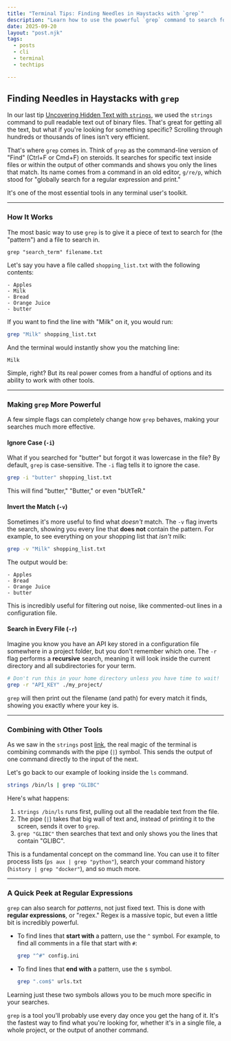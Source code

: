 ```yaml
---
title: "Terminal Tips: Finding Needles in Haystacks with `grep`"
description: "Learn how to use the powerful `grep` command to search for text within files and command outputs, making it easy to find exactly what you need."
date: 2025-09-20
layout: "post.njk"
tags:
  - posts
  - cli
  - terminal
  - techtips

---
```


## Finding Needles in Haystacks with `grep`

In our last tip [Uncovering Hidden Text with `strings`](/posts/Uncovering_Hidden_Text_with_strings/), we used the `strings` command to pull readable text out of binary files. That's great for getting all the text, but what if you're looking for something specific? Scrolling through hundreds or thousands of lines isn't very efficient.

That's where `grep` comes in. Think of `grep` as the command-line version of "Find" (Ctrl+F or Cmd+F) on steroids. It searches for specific text inside files or within the output of other commands and shows you only the lines that match. Its name comes from a command in an old editor, `g/re/p`, which stood for "globally search for a regular expression and print."

It's one of the most essential tools in any terminal user's toolkit.

-----

### How It Works

The most basic way to use `grep` is to give it a piece of text to search for (the "pattern") and a file to search in.

`grep "search_term" filename.txt`

Let's say you have a file called `shopping_list.txt` with the following contents:

```text
- Apples
- Milk
- Bread
- Orange Juice
- butter
```

If you want to find the line with "Milk" on it, you would run:

```bash
grep "Milk" shopping_list.txt
```

And the terminal would instantly show you the matching line:

```
Milk
```

Simple, right? But its real power comes from a handful of options and its ability to work with other tools.

-----

### Making `grep` More Powerful

A few simple flags can completely change how `grep` behaves, making your searches much more effective.

#### Ignore Case (`-i`)

What if you searched for "butter" but forgot it was lowercase in the file? By default, `grep` is case-sensitive. The `-i` flag tells it to ignore the case.

```bash
grep -i "butter" shopping_list.txt
```

This will find "butter," "Butter," or even "bUtTeR."

#### Invert the Match (`-v`)

Sometimes it's more useful to find what *doesn't* match. The `-v` flag inverts the search, showing you every line that **does not** contain the pattern. For example, to see everything on your shopping list that *isn't* milk:

```bash
grep -v "Milk" shopping_list.txt
```

The output would be:

```
- Apples
- Bread
- Orange Juice
- butter
```

This is incredibly useful for filtering out noise, like commented-out lines in a configuration file.

#### Search in Every File (`-r`)

Imagine you know you have an API key stored in a configuration file somewhere in a project folder, but you don't remember which one. The `-r` flag performs a **recursive** search, meaning it will look inside the current directory and all subdirectories for your term.

```bash
# Don't run this in your home directory unless you have time to wait!
grep -r "API_KEY" ./my_project/
```

`grep` will then print out the filename (and path) for every match it finds, showing you exactly where your key is.

-----

### Combining with Other Tools

As we saw in the `strings` post [link](/posts/uncovering_hidden_text_with_strings/), the real magic of the terminal is combining commands with the pipe (`|`) symbol. This sends the output of one command directly to the input of the next.

Let's go back to our example of looking inside the `ls` command.

```bash
strings /bin/ls | grep "GLIBC"
```

Here's what happens:

1.  `strings /bin/ls` runs first, pulling out all the readable text from the file.
2.  The pipe (`|`) takes that big wall of text and, instead of printing it to the screen, sends it over to `grep`.
3.  `grep "GLIBC"` then searches that text and only shows you the lines that contain "GLIBC".

This is a fundamental concept on the command line. You can use it to filter process lists (`ps aux | grep "python"`), search your command history (`history | grep "docker"`), and so much more.

-----

### A Quick Peek at Regular Expressions

`grep` can also search for *patterns*, not just fixed text. This is done with **regular expressions**, or "regex." Regex is a massive topic, but even a little bit is incredibly powerful.

  * To find lines that **start with** a pattern, use the `^` symbol. For example, to find all comments in a file that start with `#`:

    ```bash
    grep "^#" config.ini
    ```

  * To find lines that **end with** a pattern, use the `$` symbol.

    ```bash
    grep ".com$" urls.txt
    ```

Learning just these two symbols allows you to be much more specific in your searches.

`grep` is a tool you'll probably use every day once you get the hang of it. It's the fastest way to find what you're looking for, whether it's in a single file, a whole project, or the output of another command.
